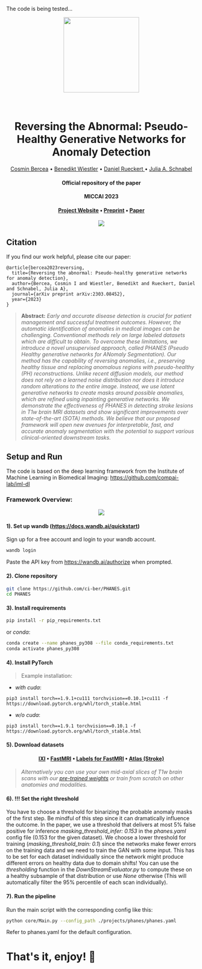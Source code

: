 The code is being tested...

<p align="center">
<img src="https://github.com/ci-ber/PHANES/assets/106509806/fc0ac560-2668-444a-bab9-a5e90eddf812" width="200" class="center">
</p>
<h1 align="center">
  <br>
Reversing the Abnormal: Pseudo-Healthy Generative Networks for Anomaly Detection
  <br>
</h1>
</h1>
  <p align="center">
    <a href="https://ci.bercea.net">Cosmin Bercea</a> •
    <a href="https://www.neurokopfzentrum.med.tum.de/neuroradiologie/mitarbeiter-profil-wiestler.html">Benedikt Wiestler</a> •
    <a href="https://aim-lab.io/author/daniel-ruckert/">Daniel Rueckert </a> •
    <a href="https://compai-lab.github.io/author/julia-a.-schnabel/">Julia A. Schnabel </a>
  </p>
<h4 align="center">Official repository of the paper</h4>
<h4 align="center">MICCAI 2023</h4>
<h4 align="center"><a href="https://ci.bercea.net/project/phanes/">Project Website</a> • <a href="https://arxiv.org/pdf/2303.08452.pdf">Preprint</a> • <a href="https://link.springer.com/chapter/10.1007/978-3-031-43904-9_29">Paper</a> </h4>

<p align="center">
<img src="https://github.com/ci-ber/PHANES/assets/106509806/8a22f09a-6059-4d5b-bfa0-c95acfe11984">
</p>

## Citation

If you find our work helpful, please cite our paper:
```
@article{bercea2023reversing,
  title={Reversing the abnormal: Pseudo-healthy generative networks for anomaly detection},
  author={Bercea, Cosmin I and Wiestler, Benedikt and Rueckert, Daniel and Schnabel, Julia A},
  journal={arXiv preprint arXiv:2303.08452},
  year={2023}
}
```

> **Abstract:** *Early and accurate disease detection is crucial for patient management and successful treatment outcomes. However, the automatic identification of anomalies in medical images can be challenging. Conventional methods rely on large labeled datasets which are difficult to obtain. To overcome these limitations, we introduce a novel unsupervised approach, called PHANES (Pseudo Healthy generative networks for ANomaly Segmentation). Our method has the capability of reversing anomalies, i.e., preserving healthy tissue and replacing anomalous regions with pseudo-healthy (PH) reconstructions. Unlike recent diffusion models, our method does not rely on a learned noise distribution nor does it introduce random alterations to the entire image. Instead, we use latent generative networks to create masks around possible anomalies, which are refined using inpainting generative networks. We demonstrate the effectiveness of PHANES in detecting stroke lesions in T1w brain MRI datasets and show significant improvements over state-of-the-art (SOTA) methods. We believe that our proposed framework will open new avenues for interpretable, fast, and accurate anomaly segmentation with the potential to support various clinical-oriented downstream tasks.*


## Setup and Run

The code is based on the deep learning framework from the Institute of Machine Learning in Biomedical Imaging: https://github.com/compai-lab/iml-dl

### Framework Overview: 

<p align="center">
<img src="https://github.com/ci-ber/PHANES/assets/106509806/a298aa9d-9163-4df4-a47d-1124b6d82724">
</p>

#### 1). Set up wandb (https://docs.wandb.ai/quickstart)

Sign up for a free account and login to your wandb account.
```bash
wandb login
```
Paste the API key from https://wandb.ai/authorize when prompted.

#### 2). Clone repository

```bash
git clone https://github.com/ci-ber/PHANES.git
cd PHANES
```

#### 3). Install requirements

```bash
pip install -r pip_requirements.txt
```
or *conda*: 
```bash
conda create --name phanes_py308 --file conda_requirements.txt
conda activate phanes_py308
```

#### 4). Install PyTorch 

> Example installation:

* *with cuda*: 
```
pip3 install torch==1.9.1+cu111 torchvision==0.10.1+cu111 -f https://download.pytorch.org/whl/torch_stable.html
```
* *w/o cuda*:
```
pip3 install torch==1.9.1 torchvision==0.10.1 -f https://download.pytorch.org/whl/torch_stable.html
```

#### 5). Download datasets 

<h4 align="center"><a href="https://brain-development.org/ixi-dataset/">IXI</a> • <a href="https://fastmri.org">FastMRI</a> • <a href="https://github.com/microsoft/fastmri-plus"> Labels for FastMRI</a> • <a href="https://fcon_1000.projects.nitrc.org/indi/retro/atlas.html">Atlas (Stroke) </a> </h4>

> *Alternatively you can use your own mid-axial slices of T1w brain scans with our <a href=""> pre-trained weights</a> or train from scratch on other anatomies and modalities.*

#### 6). !!! Set the right threshold

You have to choose a threshold for binarizing the probable anomaly masks of the first step. Be mindful of this step since it can dramatically influence the outcome. In the paper, we use a threshold that delivers at most 5% false positive for inference *masking_threshold_infer: 0.153* in the *phanes.yaml* config file (0.153 for the given dataset). We choose a lower threshold for training (*masking_threshold_train: 0.1*) since the networks make fewer errors on the training data and we need to train the GAN with some input. This has to be set for each dataset individually since the network might produce different errors on healthy data due to domain shifts! You can use the *thresholding* function in the *DownStreamEvaluator.py* to compute these on a healthy subsample of that distribution or use *None* otherwise (This will automatically filter the 95% percentile of each scan individually). 

#### 7). Run the pipeline

Run the main script with the corresponding config like this:

```bash
python core/Main.py --config_path ./projects/phanes/phanes.yaml
```

Refer to phanes.yaml for the default configuration.

# That's it, enjoy! :rocket:






